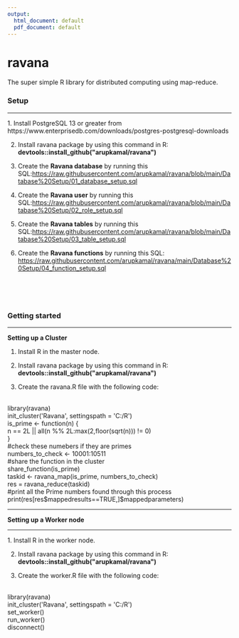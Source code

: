 ```yaml
---
output:
  html_document: default
  pdf_document: default
---
```

# ravana
  The super simple R library for distributed computing using map-reduce.
  
  
  
  <h3><b>Setup</b></h3>
  <hr>
  1. Install PostgreSQL 13 or greater from https://www.enterprisedb.com/downloads/postgres-postgresql-downloads
  
  2. Install ravana package by using this command in R:
     <b>devtools::install_github("arupkamal/ravana")</b>
  
  3. Create the <b>Ravana database</b> by running this SQL:https://raw.githubusercontent.com/arupkamal/ravana/blob/main/Database%20Setup/01_database_setup.sql
  
  3. Create the <b>Ravana user</b>   by running this SQL:https://raw.githubusercontent.com/arupkamal/ravana/blob/main/Database%20Setup/02_role_setup.sql
  
  4. Create the <b>Ravana tables</b> by running this SQL:https://raw.githubusercontent.com/arupkamal/ravana/blob/main/Database%20Setup/03_table_setup.sql
  
  5. Create the <b>Ravana functions</b> by running this SQL: https://raw.githubusercontent.com/arupkamal/ravana/main/Database%20Setup/04_function_setup.sql
  
  <br>
  <br>
  <br>

  <h3><b>Getting started</b></h3>
  <hr>
  <b>Setting up a Cluster</b>
  
  1. Install R in the master node. 
  
  2. Install ravana package by using this command in R:
     <b>devtools::install_github("arupkamal/ravana")</b>
     
  3. Create the ravana.R file with the following code:

  <br>
  library(ravana)<br>
  init_cluster('Ravana', settingspath  = 'C:/R')<br>
  is_prime <- function(n) {<br>
    n == 2L || all(n %% 2L:max(2,floor(sqrt(n))) != 0)<br>
    }<br>
  #check these numebers if they are primes<br>
  numbers_to_check <- 10001:10511<br>
  #share the function in the cluster<br>
  share_function(is_prime)<br>
  taskid <- ravana_map(is_prime, numbers_to_check)<br>
  res = ravana_reduce(taskid)<br>
  #print all the Prime numbers found through this process<br>
  print(res[res$mappedresults==TRUE,]$mappedparameters)

  
  <hr>
  
  <b>Setting up a Worker node</b>
  <hr>
  1. Install R in the worker node. 
  
  2. Install ravana package by using this command in R:
     <b>devtools::install_github("arupkamal/ravana")</b>
     
  3. Create the worker.R file with the following code:
  
  <br>
  library(ravana)<br>
  init_cluster('Ravana', settingspath  = 'C:/R')<br>
  set_worker()<br>
  run_worker()<br>
  disconnect()
  
  

